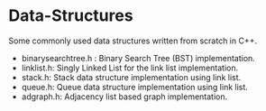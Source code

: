# Data-Structures
Some commonly used data structures written from scratch in C++.

* binarysearchtree.h : Binary Search Tree (BST) implementation.
* linklist.h: Singly Linked List for the link list implementation.
* stack.h: Stack data structure implementation using link list.
* queue.h: Queue data structure implementation using link list.
* adgraph.h: Adjacency list based graph implementation.  
